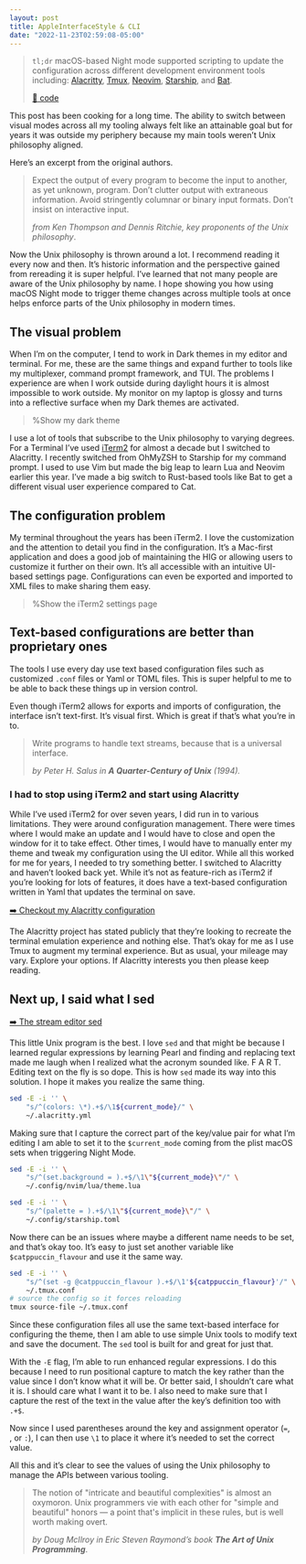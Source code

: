 ```yaml
---
layout: post
title: AppleInterfaceStyle & CLI
date: "2022-11-23T02:59:08-05:00"
---
```


> `tl;dr` macOS-based Night mode supported scripting to update the configuration
> across different development environment tools including:
> [Alacritty][alacritty], [Tmux][tmux], [Neovim][neovim], [Starship][starship],
> and [Bat][bat].
>
> [🔗 code](https://git.sr.ht/~rogeruiz/.files/tree/main/item/bin/darwin/current_visual_mode)

[alacritty]: https://alacritty.org/
[tmux]: https://github.com/tmux/tmux/wiki
[neovim]: https://neovim.io/
[starship]: https://starship.rs/
[bat]: https://github.com/sharkdp/bat

This post has been cooking for a long time. The ability to switch between visual modes across all my tooling always felt like an attainable goal but for years it was outside my periphery because my main tools weren’t Unix philosophy aligned.

Here’s an excerpt from the original authors.

> Expect the output of every program to become the input to another, as yet unknown, program. Don’t clutter output with extraneous information. Avoid stringently columnar or binary input formats. Don’t insist on interactive input.
> 
> *from Ken Thompson and Dennis Ritchie, key proponents of the Unix philosophy*.

Now the Unix philosophy is thrown around a lot. I recommend reading it every now and then. It’s historic information and the perspective gained from rereading it is super helpful. I’ve learned that not many people are aware of the Unix philosophy by name. I hope showing you how using macOS Night mode to trigger theme changes across multiple tools at once helps enforce parts of the Unix philosophy in modern times.

## The visual problem

When I’m on the computer, I tend to work in Dark themes in my editor and terminal. For me, these are the same things and expand further to tools like my multiplexer, command prompt framework, and TUI. The problems I experience are when I work outside during daylight hours it is almost impossible to work outside. My monitor on my laptop is glossy and turns into a reflective surface when my Dark themes are activated. 

> %Show my dark theme

I use a lot of tools that subscribe to the Unix philosophy to varying degrees. For a Terminal I’ve used [iTerm2][iterm2] for almost a decade but I switched to Alacritty. I recently switched from OhMyZSH to Starship for my command prompt. I used to use Vim but made the big leap to learn Lua and Neovim earlier this year. I’ve made a big switch to Rust-based tools like Bat to get a different visual user experience compared to Cat. 

[iterm2]: https://iterm2.com/

## The configuration problem 

My terminal throughout the years has been iTerm2. I love the customization and the attention to detail you find in the configuration. It’s a Mac-first application and does a good job of maintaining the HIG or allowing users to customize it further on their own. It’s all accessible with an intuitive UI-based settings page. Configurations can even be exported and imported to XML files to make sharing them easy.

> %Show the iTerm2 settings page

## Text-based configurations are better than proprietary ones

The tools I use every day use text based configuration files such as customized `.conf` files or Yaml or TOML files. This is super helpful to me to be able to back these things up in version control. 

Even though iTerm2 allows for exports and imports of configuration, the interface isn’t text-first. It’s visual first. Which is great if that’s what you’re in to.

> Write programs to handle text streams, because that is a universal interface.
>
> *by Peter H. Salus in **A Quarter-Century of Unix** (1994).*

### I had to stop using iTerm2 and start using Alacritty

While I’ve used iTerm2 for over seven years, I did run in to various limitations. They were around configuration management. There were times where I would make an update and I would have to close and open the window for it to take effect. Other times, I would have to manually enter my theme and tweak my configuration using the UI editor. While all this worked for me for years, I needed to try something better. I switched to Alacritty and haven’t looked back yet. While it’s not as feature-rich as iTerm2 if you’re looking for lots of features, it does have a text-based configuration written in Yaml that updates the terminal on save.

[➡️ Checkout my Alacritty configuration](https://git.sr.ht/~rogeruiz/.files/tree/main/item/alacritty/alacritty.yml)

The Alacritty project has stated publicly that they’re looking to recreate the terminal emulation experience and nothing else. That’s okay for me as I use Tmux to augment my terminal experience. But as usual, your mileage may vary. Explore your options. If Alacritty interests you then please keep reading. 

## Next up, I said what I sed

[➡️ The stream editor sed](https://manpages.org/sed)

This little Unix program is the best. I love `sed` and that might be because I learned regular expressions by learning Pearl and finding and replacing text made me laugh when I realized what the acronym sounded like. F A R T. Editing text on the fly is so dope. This is how `sed` made its way into this solution. I hope it makes you realize the same thing. 

```sh
sed -E -i '' \
	"s/^(colors: \*).+$/\1${current_mode}/" \
	~/.alacritty.yml
```

Making sure that I capture the correct part of the key/value pair for what I’m editing I am able to set it to the `$current_mode` coming from the plist macOS sets when triggering Night Mode. 

```sh
sed -E -i '' \
	"s/^(set.background = ).+$/\1\"${current_mode}\"/" \
	~/.config/nvim/lua/theme.lua
```

```sh
sed -E -i '' \
	"s/^(palette = ).+$/\1\"${current_mode}\"/" \
	~/.config/starship.toml
```

Now there can be an issues where maybe a different name needs to be set, and that’s okay too. It’s easy to just set another variable like `$catppuccin_flavour` and use it the same way. 

```sh
sed -E -i '' \
	"s/^(set -g @catppuccin_flavour ).+$/\1'${catppuccin_flavour}'/" \
	~/.tmux.conf
# source the config so it forces reloading
tmux source-file ~/.tmux.conf
```

Since these configuration files all use the same text-based interface for configuring the theme, then I am able to use simple Unix tools to modify text and save the document. The `sed` tool is built for and great for just that. 

With the `-E` flag, I’m able to run enhanced regular expressions. I do this because I need to run positional capture to match the key rather than the value since I don’t know what it will be. Or better said, I shouldn’t care what it is. I should care what I want it to be. I also need to make sure that I capture the rest of the text in the value after the key’s definition too with `.+$`. 

Now since I used parentheses around the key and assignment operator (`=`, ` `, or `:`), I can then use `\1` to place it where it’s needed to set the correct value. 

All this and it’s clear to see the values of using the Unix philosophy to manage the APIs between various tooling. 

> The notion of "intricate and beautiful complexities" is almost an oxymoron. Unix programmers vie with each other for "simple and beautiful" honors — a point that's implicit in these rules, but is well worth making overt.
>
> *by Doug McIlroy in Eric Steven Raymond’s book **The Art of Unix Programming***. 